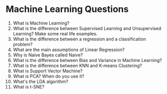 # Machine Learning Questions

1. What is Machine Learning?
2. What is the difference between Supervised Learning and Unsupervised Learning? Make some real life examples.
3. What is the difference between a regression and a classification problem?
4. What are the main assumptions of Linear Regression?
5. Why is Naive Bayes called Naive?
6. What is the difference between Bias and Variance in Machine Learning?
7. What is the difference between KNN and K-means Clustering?
8. What is Support Vector Machine?
9. What is PCA? When do you use it?
10. What's the LDA algorithm?
11. What is t-SNE?

